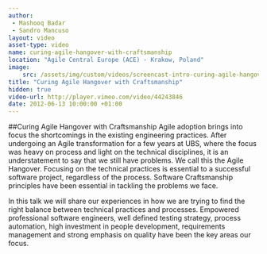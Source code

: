 ```yaml
---
author: 
 - Mashooq Badar
 - Sandro Mancuso
layout: video
asset-type: video
name: curing-agile-hangover-with-craftsmanship
location: "Agile Central Europe (ACE) - Krakow, Poland"
image:
    src: /assets/img/custom/videos/screencast-intro-curing-agile-hangover-with-craftsmanship.jpg
title: "Curing Agile Hangover with Craftsmanship"
hidden: true
video-url: http://player.vimeo.com/video/44243846
date: 2012-06-13 10:00:00 +01:00
---
```


##Curing Agile Hangover with Craftsmanship
Agile adoption brings into focus the shortcomings in the existing engineering practices. After undergoing an Agile transformation for a few years at UBS, where the focus was heavy on process and light on the technical disciplines, it is an understatement to say that we still have problems. We call this the Agile Hangover. Focusing on the technical practices is essential to a successful software project, regardless of the process. Software Craftsmanship principles have been essential in tackling the problems we face.

In this talk we will share our experiences in how we are trying to find the right balance between technical practices and processes. Empowered professional software engineers, well defined testing strategy, process automation, high investment in people development, requirements management and strong emphasis on quality have been the key areas our focus.
